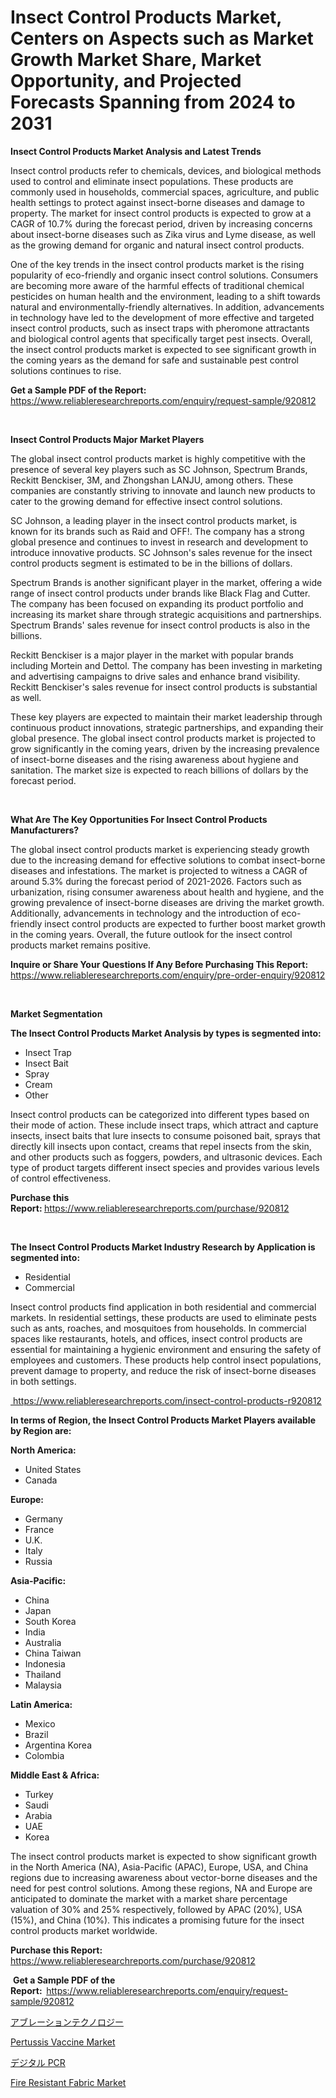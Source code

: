 <p><h1>Insect Control Products Market, Centers on Aspects such as Market Growth Market Share, Market Opportunity, and Projected Forecasts Spanning from 2024 to 2031</h1></p><p><strong>Insect Control Products Market Analysis and Latest Trends</strong></p>
<p><p>Insect control products refer to chemicals, devices, and biological methods used to control and eliminate insect populations. These products are commonly used in households, commercial spaces, agriculture, and public health settings to protect against insect-borne diseases and damage to property. The market for insect control products is expected to grow at a CAGR of 10.7% during the forecast period, driven by increasing concerns about insect-borne diseases such as Zika virus and Lyme disease, as well as the growing demand for organic and natural insect control products.</p><p>One of the key trends in the insect control products market is the rising popularity of eco-friendly and organic insect control solutions. Consumers are becoming more aware of the harmful effects of traditional chemical pesticides on human health and the environment, leading to a shift towards natural and environmentally-friendly alternatives. In addition, advancements in technology have led to the development of more effective and targeted insect control products, such as insect traps with pheromone attractants and biological control agents that specifically target pest insects. Overall, the insect control products market is expected to see significant growth in the coming years as the demand for safe and sustainable pest control solutions continues to rise.</p></p>
<p><strong>Get a Sample PDF of the Report:&nbsp;</strong> <a href="https://www.reliableresearchreports.com/enquiry/request-sample/920812">https://www.reliableresearchreports.com/enquiry/request-sample/920812</a></p>
<p>&nbsp;</p>
<p><strong>Insect Control Products Major Market Players</strong></p>
<p><p>The global insect control products market is highly competitive with the presence of several key players such as SC Johnson, Spectrum Brands, Reckitt Benckiser, 3M, and Zhongshan LANJU, among others. These companies are constantly striving to innovate and launch new products to cater to the growing demand for effective insect control solutions.</p><p>SC Johnson, a leading player in the insect control products market, is known for its brands such as Raid and OFF!. The company has a strong global presence and continues to invest in research and development to introduce innovative products. SC Johnson's sales revenue for the insect control products segment is estimated to be in the billions of dollars.</p><p>Spectrum Brands is another significant player in the market, offering a wide range of insect control products under brands like Black Flag and Cutter. The company has been focused on expanding its product portfolio and increasing its market share through strategic acquisitions and partnerships. Spectrum Brands' sales revenue for insect control products is also in the billions.</p><p>Reckitt Benckiser is a major player in the market with popular brands including Mortein and Dettol. The company has been investing in marketing and advertising campaigns to drive sales and enhance brand visibility. Reckitt Benckiser's sales revenue for insect control products is substantial as well.</p><p>These key players are expected to maintain their market leadership through continuous product innovations, strategic partnerships, and expanding their global presence. The global insect control products market is projected to grow significantly in the coming years, driven by the increasing prevalence of insect-borne diseases and the rising awareness about hygiene and sanitation. The market size is expected to reach billions of dollars by the forecast period.</p></p>
<p>&nbsp;</p>
<p><strong>What Are The Key Opportunities For Insect Control Products Manufacturers?</strong></p>
<p><p>The global insect control products market is experiencing steady growth due to the increasing demand for effective solutions to combat insect-borne diseases and infestations. The market is projected to witness a CAGR of around 5.3% during the forecast period of 2021-2026. Factors such as urbanization, rising consumer awareness about health and hygiene, and the growing prevalence of insect-borne diseases are driving the market growth. Additionally, advancements in technology and the introduction of eco-friendly insect control products are expected to further boost market growth in the coming years. Overall, the future outlook for the insect control products market remains positive.</p></p>
<p><strong>Inquire or Share Your Questions If Any Before Purchasing This Report:</strong> <a href="https://www.reliableresearchreports.com/enquiry/pre-order-enquiry/920812">https://www.reliableresearchreports.com/enquiry/pre-order-enquiry/920812</a></p>
<p>&nbsp;</p>
<p><strong>Market Segmentation</strong></p>
<p><strong>The Insect Control Products Market Analysis by types is segmented into:</strong></p>
<p><ul><li>Insect Trap</li><li>Insect Bait</li><li>Spray</li><li>Cream</li><li>Other</li></ul></p>
<p><p>Insect control products can be categorized into different types based on their mode of action. These include insect traps, which attract and capture insects, insect baits that lure insects to consume poisoned bait, sprays that directly kill insects upon contact, creams that repel insects from the skin, and other products such as foggers, powders, and ultrasonic devices. Each type of product targets different insect species and provides various levels of control effectiveness.</p></p>
<p><strong>Purchase this Report:&nbsp;</strong><a href="https://www.reliableresearchreports.com/purchase/920812">https://www.reliableresearchreports.com/purchase/920812</a></p>
<p>&nbsp;</p>
<p><strong>The Insect Control Products Market Industry Research by Application is segmented into:</strong></p>
<p><ul><li>Residential</li><li>Commercial</li></ul></p>
<p><p>Insect control products find application in both residential and commercial markets. In residential settings, these products are used to eliminate pests such as ants, roaches, and mosquitoes from households. In commercial spaces like restaurants, hotels, and offices, insect control products are essential for maintaining a hygienic environment and ensuring the safety of employees and customers. These products help control insect populations, prevent damage to property, and reduce the risk of insect-borne diseases in both settings.</p></p>
<p><a href="https://www.reliableresearchreports.com/insect-control-products-r920812">&nbsp;https://www.reliableresearchreports.com/insect-control-products-r920812</a></p>
<p><strong>In terms of Region, the Insect Control Products Market Players available by Region are:</strong></p>
<p>
    <p> <strong> North America: </strong>
        <ul>
            <li>United States</li>
            <li>Canada</li>
        </ul>
        </p> 
    <p> <strong> Europe: </strong>
        <ul>
            <li>Germany</li>
            <li>France</li>
            <li>U.K.</li>
            <li>Italy</li>
            <li>Russia</li>
        </ul>
        </p> 
    <p> <strong> Asia-Pacific: </strong>
        <ul>
            <li>China</li>
            <li>Japan</li>
            <li>South Korea</li>
            <li>India</li>
            <li>Australia</li>
            <li>China Taiwan</li>
            <li>Indonesia</li>
            <li>Thailand</li>
            <li>Malaysia</li>
        </ul>
        </p> 
    <p> <strong> Latin America: </strong>
        <ul>
            <li>Mexico</li>
            <li>Brazil</li>
            <li>Argentina Korea</li>
            <li>Colombia</li>
        </ul>
        </p> 
    <p> <strong> Middle East & Africa: </strong>
        <ul>
            <li>Turkey</li>
            <li>Saudi</li>
            <li>Arabia</li>
            <li>UAE</li>
            <li>Korea</li>
        </ul>
    </p>
    </p>
<p><p>The insect control products market is expected to show significant growth in the North America (NA), Asia-Pacific (APAC), Europe, USA, and China regions due to increasing awareness about vector-borne diseases and the need for pest control solutions. Among these regions, NA and Europe are anticipated to dominate the market with a market share percentage valuation of 30% and 25% respectively, followed by APAC (20%), USA (15%), and China (10%). This indicates a promising future for the insect control products market worldwide.</p></p>
<p><strong>Purchase this Report: </strong><a href="https://www.reliableresearchreports.com/purchase/920812">https://www.reliableresearchreports.com/purchase/920812</a></p>
<p>&nbsp;<strong>Get a Sample PDF of the Report:&nbsp;&nbsp;</strong><a href="https://www.reliableresearchreports.com/enquiry/request-sample/920812">https://www.reliableresearchreports.com/enquiry/request-sample/920812</a></p>
<p><strong></strong></p>
<p><p><a href="https://medium.com/@reyeshowell66/%E3%82%A2%E3%83%96%E3%83%AC%E3%83%BC%E3%82%B7%E3%83%A7%E3%83%B3%E6%8A%80%E8%A1%93%E5%B8%82%E5%A0%B4%E3%81%AE%E5%88%86%E6%9E%90-%E3%82%B0%E3%83%AD%E3%83%BC%E3%83%90%E3%83%AB%E7%94%A3%E6%A5%AD%E3%81%AE%E8%A6%8B%E9%80%9A%E3%81%97%E3%81%A8%E4%BA%88%E6%B8%AC-2024%E5%B9%B4%E3%81%8B%E3%82%892031%E5%B9%B4-3f43af479dfe">アブレーションテクノロジー</a></p><p><a href="https://www.linkedin.com/pulse/pertussis-vaccine-market-key-successful-business-strategy-xqife">Pertussis Vaccine Market</a></p><p><a href="https://medium.com/@s.guest01/%E3%83%87%E3%82%B8%E3%82%BF%E3%83%ABpcr%E5%B8%82%E5%A0%B4%E5%B1%95%E6%9C%9B-%E6%A5%AD%E7%95%8C%E6%A6%82%E8%A6%81%E3%81%A8%E4%BA%88%E6%B8%AC-2024%E5%B9%B4%E3%81%8B%E3%82%892031%E5%B9%B4-52405cb65b49">デジタル PCR</a></p><p><a href="https://www.linkedin.com/pulse/fire-resistant-fabric-market-comprehensive-assessment-type-dngme">Fire Resistant Fabric Market</a></p></p>